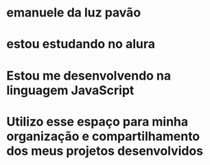 # emanuele da luz pavão
# estou estudando no alura 
# Estou me desenvolvendo na linguagem JavaScript 
# Utilizo esse espaço para minha organização e compartilhamento dos meus projetos desenvolvidos 
